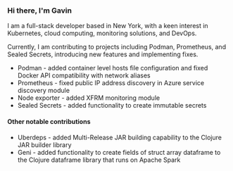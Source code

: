 ### Hi there, I'm Gavin

I am a full-stack developer based in New York, with a keen interest in Kubernetes, cloud computing, monitoring solutions, and DevOps.

Currently, I am contributing to projects including Podman, Prometheus, and Sealed Secrets, introducing new features and implementing fixes.

* Podman - added container level hosts file configuration and fixed Docker API compatibility with network aliases
* Prometheus - fixed public IP address discovery in Azure service discovery module
* Node exporter - added XFRM monitoring module
* Sealed Secrets - added functionality to create immutable secrets

#### Other notable contributions

* Uberdeps - added Multi-Release JAR building capability to the Clojure JAR builder library
* Geni - added functionality to create fields of struct array dataframe to the Clojure dataframe library that runs on Apache Spark
